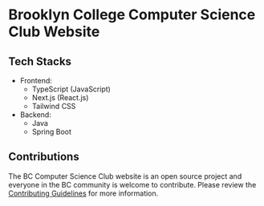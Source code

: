 # Brooklyn College Computer Science Club Website

## Tech Stacks

- Frontend:
  - TypeScript (JavaScript)
  - Next.js (React.js)
  - Tailwind CSS
- Backend:
  - Java
  - Spring Boot

## Contributions

The BC Computer Science Club website is an open source project and everyone in the BC community is welcome to contribute.
Please review the [Contributing Guidelines](docs/CONTRIBUTING.md) for more information.
